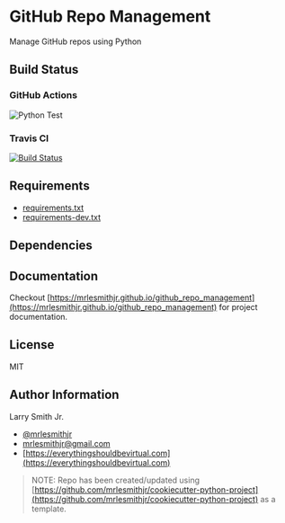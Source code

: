 # GitHub Repo Management

Manage GitHub repos using Python

## Build Status

### GitHub Actions

![Python Test](https://github.com/mrlesmithjr/github_repo_management/workflows/Default%20Tests/badge.svg)

### Travis CI

[![Build Status](https://travis-ci.com/mrlesmithjr/github_repo_management.svg?branch=master)](https://travis-ci.com/mrlesmithjr/github_repo_management)

## Requirements

- [requirements.txt](requirements.txt)
- [requirements-dev.txt](requirements-dev.txt)

## Dependencies

## Documentation

Checkout [https://mrlesmithjr.github.io/github_repo_management](https://mrlesmithjr.github.io/github_repo_management) for project documentation.

## License

MIT

## Author Information

Larry Smith Jr.

- [@mrlesmithjr](https://twitter.com/mrlesmithjr)
- [mrlesmithjr@gmail.com](mailto:mrlesmithjr@gmail.com)
- [https://everythingshouldbevirtual.com](https://everythingshouldbevirtual.com)

> NOTE: Repo has been created/updated using [https://github.com/mrlesmithjr/cookiecutter-python-project](https://github.com/mrlesmithjr/cookiecutter-python-project) as a template.
